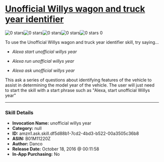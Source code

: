 # [Unofficial Willys wagon and truck year identifier](http://alexa.amazon.com/#skills/amzn1.ask.skill.df5d88b1-7cd2-4bd3-b522-00a3505c36b8)
![0 stars](../../images/ic_star_border_black_18dp_1x.png)![0 stars](../../images/ic_star_border_black_18dp_1x.png)![0 stars](../../images/ic_star_border_black_18dp_1x.png)![0 stars](../../images/ic_star_border_black_18dp_1x.png)![0 stars](../../images/ic_star_border_black_18dp_1x.png) 0

To use the Unofficial Willys wagon and truck year identifier skill, try saying...

* *Alexa start unofficial willys year*

* *Alexa run unofficial willys year*

* *Alexa ask unofficial willys year*

This ask a series of questions about identifying features of the vehicle to assist in determining the model year of the vehicle.  The user will just need to start the skill with a start phrase such as "Alexa, start unofficial Willys year"

***

### Skill Details

* **Invocation Name:** unofficial willys year
* **Category:** null
* **ID:** amzn1.ask.skill.df5d88b1-7cd2-4bd3-b522-00a3505c36b8
* **ASIN:** B01M11220Z
* **Author:** Danco
* **Release Date:** October 18, 2016 @ 00:11:58
* **In-App Purchasing:** No
